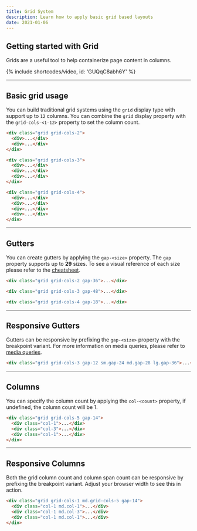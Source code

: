 ```yaml
---
title: Grid System
description: Learn how to apply basic grid based layouts
date: 2021-01-06
---
```


## Getting started with Grid

Grids are a useful tool to help containerize page content in columns.

{% include shortcodes/video, id: 'GUQqC8abh6Y' %}

---

## Basic grid usage

You can build traditional grid systems using the `grid` display type with support up to `12` columns. You can combine the `grid` display property with the `grid-cols-<1-12>` property to set the column count.

<section class="bg-cool-gray bg-50 p-20 radius-md mb-24">
  <div class="grid grid-cols-2 mb-20">
    <div class="h-40 bg-cool-gray bg-200">
    </div>
    <div class="h-40 bg-cool-gray bg-400">
    </div>
  </div>

  <div class="grid grid-cols-3 mb-20">
    <div class="h-40 bg-cool-gray bg-200">
    </div>
    <div class="h-40 bg-cool-gray bg-400">
    </div>
    <div class="h-40 bg-cool-gray bg-200">
    </div>
  </div>

  <div class="grid grid-cols-4">
    <div class="h-40 bg-cool-gray bg-400">
    </div>
    <div class="h-40 bg-cool-gray bg-200">
    </div>
    <div class="h-40 bg-cool-gray bg-400">
    </div>
    <div class="h-40 bg-cool-gray bg-200">
    </div>
  </div>
</section>

```html
<div class="grid grid-cols-2">
  <div>...</div>
  <div>...</div>
</div>

<div class="grid grid-cols-3">
  <div>...</div>
  <div>...</div>
  <div>...</div>
</div>

<div class="grid grid-cols-4">
  <div>...</div>
  <div>...</div>
  <div>...</div>
  <div>...</div>
</div>
```

---

## Gutters

You can create gutters by applying the `gap-<size>` property. The `gap` property supports up to **29** sizes. To see a visual reference of each size please refer to the [cheatsheet](/cheatsheet/sizing-scales).

<section class="bg-cool-gray bg-50 p-20 radius-md mb-24">
  <div class="grid grid-cols-2 mb-20 gap-36">
    <div class="h-40 bg-cool-gray bg-200">
    </div>
    <div class="h-40 bg-cool-gray bg-400">
    </div>
  </div>

  <div class="grid grid-cols-3 mb-20 gap-48">
    <div class="h-40 bg-cool-gray bg-200">
    </div>
    <div class="h-40 bg-cool-gray bg-400">
    </div>
    <div class="h-40 bg-cool-gray bg-200">
    </div>
  </div>

  <div class="grid grid-cols-4 gap-18">
    <div class="h-40 bg-cool-gray bg-400">
    </div>
    <div class="h-40 bg-cool-gray bg-200">
    </div>
    <div class="h-40 bg-cool-gray bg-400">
    </div>
    <div class="h-40 bg-cool-gray bg-200">
    </div>
  </div>
</section>

```html
<div class="grid grid-cols-2 gap-36">...</div>

<div class="grid grid-cols-3 gap-48">...</div>

<div class="grid grid-cols-4 gap-18">...</div>
```

---

## Responsive Gutters

Gutters can be responsive by prefixing the `gap-<size>` property with the breakpoint variant. For more information on media queries, please refer to [media queries](/docs/media-queries/).

<section class="bg-cool-gray bg-50 p-20 radius-md mb-24">
  <div class="grid grid-cols-3 gap-12 sm.gap-24 md.gap-28 lg.gap-36">
    <div class="h-40 bg-cool-gray bg-200">
    </div>
    <div class="h-40 bg-cool-gray bg-400">
    </div>
    <div class="h-40 bg-cool-gray bg-200">
    </div>
  </div>
</section>

```html
<div class="grid grid-cols-3 gap-12 sm.gap-24 md.gap-28 lg.gap-36">...</div>
```

---

## Columns

You can specify the column count by applying the `col-<count>` property, if undefined, the column count will be 1.

<section class="bg-cool-gray bg-50 p-20 radius-md mb-24">
  <div class="grid grid-cols-5 gap-14">
    <div class="h-40 bg-cool-gray bg-400 col-1">
    </div>
    <div class="h-40 bg-cool-gray bg-200 col-3">
    </div>
    <div class="h-40 bg-cool-gray bg-400 col-1">
    </div>
  </div>
</section>

```html
<div class="grid grid-cols-5 gap-14">
  <div class="col-1">...</div>
  <div class="col-3">...</div>
  <div class="col-1">...</div>
</div>
```

---

## Responsive Columns

Both the grid column count and column span count can be responsive by prefixing the breakpoint variant. Adjust your browser width to see this in action.

<section class="bg-cool-gray bg-50 p-20 radius-md mb-24">
  <div class="grid grid-cols-1 md.grid-cols-5 gap-14">
    <div class="h-40 bg-cool-gray bg-400 col-1 md.col-1">
    </div>
    <div class="h-40 bg-cool-gray bg-200 col-1 md.col-3">
    </div>
    <div class="h-40 bg-cool-gray bg-400 col-1 md.col-1">
    </div>
  </div>
</section>

```html
<div class="grid grid-cols-1 md.grid-cols-5 gap-14">
  <div class="col-1 md.col-1">...</div>
  <div class="col-1 md.col-3">...</div>
  <div class="col-1 md.col-1">...</div>
</div>
```

